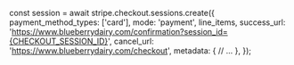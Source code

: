 const session = await stripe.checkout.sessions.create({
  payment_method_types: ['card'],
  mode: 'payment',
  line_items,
  success_url: 'https://www.blueberrydairy.com/confirmation?session_id={CHECKOUT_SESSION_ID}',
  cancel_url: 'https://www.blueberrydairy.com/checkout',
  metadata: {
    // ...
  },
});
